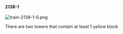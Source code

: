 #### 2138-1
![train-2138-1-0.png](https://github.com/lil-lab/nlvr/raw/master/nlvr/train/images/79/train-2138-1-0.png "train-2138-1-0.png")

There are two towers that contain at least 1 yellow block